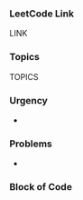 ### LeetCode Link
LINK

### Topics
TOPICS

### Urgency
-

### Problems

-

### Block of Code

```

```
